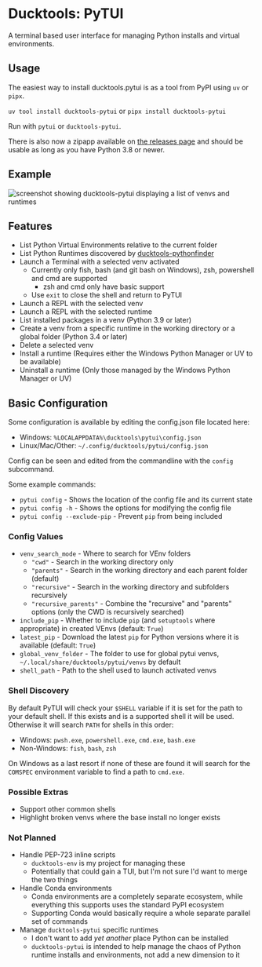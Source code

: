 # Ducktools: PyTUI #

A terminal based user interface for managing Python installs and virtual environments.

## Usage ##

The easiest way to install ducktools.pytui is as a tool from PyPI using `uv` or `pipx`.

`uv tool install ducktools-pytui` or `pipx install ducktools-pytui`

Run with `pytui` or `ducktools-pytui`.

There is also now a zipapp available on
[the releases page](https://github.com/DavidCEllis/ducktools-pytui/releases/latest)
and should be usable as long as you have Python 3.8 or newer.

## Example ##

![screenshot showing ducktools-pytui displaying a list of venvs and runtimes](images/pytui_menu.png)

## Features ##

* List Python Virtual Environments relative to the current folder
* List Python Runtimes discovered by [ducktools-pythonfinder](https://github.com/DavidCEllis/ducktools-pythonfinder)
* Launch a Terminal with a selected venv activated
  * Currently only fish, bash (and git bash on Windows), zsh, powershell and cmd are supported
    * zsh and cmd only have basic support
  * Use `exit` to close the shell and return to PyTUI
* Launch a REPL with the selected venv
* Launch a REPL with the selected runtime
* List installed packages in a venv (Python 3.9 or later)
* Create a venv from a specific runtime in the working directory or a global folder (Python 3.4 or later)
* Delete a selected venv
* Install a runtime (Requires either the Windows Python Manager or UV to be available)
* Uninstall a runtime (Only those managed by the Windows Python Manager or UV)

## Basic Configuration ##

Some configuration is available by editing the config.json file located here:

* Windows: `%LOCALAPPDATA%\ducktools\pytui\config.json`
* Linux/Mac/Other: `~/.config/ducktools/pytui/config.json`

Config can be seen and edited from the commandline with the `config` subcommand.

Some example commands:

* `pytui config` - Shows the location of the config file and its current state
* `pytui config -h` - Shows the options for modifying the config file
* `pytui config --exclude-pip` - Prevent `pip` from being included

### Config Values ###

* `venv_search_mode` - Where to search for VEnv folders
  * `"cwd"` - Search in the working directory only
  * `"parents"` - Search in the working directory and each parent folder (default)
  * `"recursive"` - Search in the working directory and subfolders recursively
  * `"recursive_parents"` - Combine the "recursive" and "parents" options (only the CWD is recursively searched)
* `include_pip` - Whether to include `pip` (and `setuptools` where appropriate) in created VEnvs (default: `True`)
* `latest_pip` - Download the latest `pip` for Python versions where it is available (default: `True`)
* `global_venv_folder` - The folder to use for global pytui venvs, `~/.local/share/ducktools/pytui/venvs` by default
* `shell_path` - Path to the shell used to launch activated venvs

### Shell Discovery ###

By default PyTUI will check your `$SHELL` variable if it is set for the path to your default shell.
If this exists and is a supported shell it will be used. Otherwise it will search `PATH` for shells
in this order:

* Windows: `pwsh.exe`, `powershell.exe`, `cmd.exe`, `bash.exe`
* Non-Windows: `fish`, `bash`, `zsh`

On Windows as a last resort if none of these are found it will search for the `COMSPEC` environment
variable to find a path to `cmd.exe`.


### Possible Extras ###

* Support other common shells
* Highlight broken venvs where the base install no longer exists

### Not Planned ###

* Handle PEP-723 inline scripts
  * `ducktools-env` is my project for managing these
  * Potentially that could gain a TUI, but I'm not sure I'd want to merge the two things
* Handle Conda environments
  * Conda environments are a completely separate ecosystem,
    while everything this supports uses the standard PyPI ecosystem
  * Supporting Conda would basically require a whole separate parallel set of commands
* Manage `ducktools-pytui` specific runtimes
  * I don't want to add *yet another* place Python can be installed
  * `ducktools-pytui` is intended to help manage the chaos of Python runtime installs and environments,
    not add a new dimension to it
